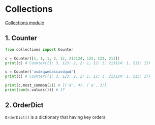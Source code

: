 # Collections

[Collections module](https://docs.python.org/3/library/collections.html)

## 1. Counter

```python
from collections import Counter

c = Counter([1, 1, 1, 2, 12, 213124, 123, 123, 213])
print(c) # Counter({1: 3, 123: 2, 2: 1, 12: 1, 213124: 1, 213: 1})

c = Counter('asdxqwedascasdqwd')
print(c) # Counter({1: 3, 123: 2, 2: 1, 12: 1, 213124: 1, 213: 1})

print(c.most_common(2)) # [('d', 4), ('a', 3)]
print(sum(c.values())) # 17
```

## 2. OrderDict

`OrderDict()` is a dictionary that having key orders
